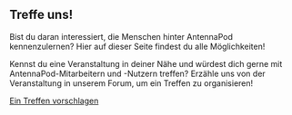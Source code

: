 ## Treffe uns!

Bist du daran interessiert, die Menschen hinter AntennaPod kennenzulernen? Hier auf dieser Seite findest du alle Möglichkeiten!

Kennst du eine Veranstaltung in deiner Nähe und würdest dich gerne mit AntennaPod-Mitarbeitern und -Nutzern treffen? Erzähle uns von der Veranstaltung in unserem Forum, um ein Treffen zu organisieren!

[Ein Treffen vorschlagen](https://forum.antennapod.org/)
